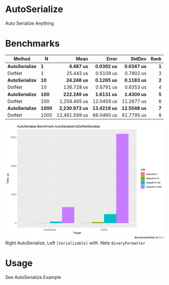 # AutoSerialize
Auto Serialize Anything

# Benchmarks
|        Method |    N |          Mean |      Error |     StdDev | Rank |
|-------------- |----- |--------------:|-----------:|-----------:|-----:|
| **AutoSerialize** |    **1** |      **4.487 us** |  **0.0392 us** |  **0.0347 us** |    **1** |
|        DotNet |    1 |     25.443 us |  0.5109 us |  0.7802 us |    3 |
| **AutoSerialize** |   **10** |     **24.248 us** |  **0.1265 us** |  **0.1183 us** |    **2** |
|        DotNet |   10 |    136.728 us |  0.6791 us |  0.6353 us |    4 |
| **AutoSerialize** |  **100** |    **222.249 us** |  **1.6131 us** |  **1.4300 us** |    **5** |
|        DotNet |  100 |  1,258.465 us | 12.0459 us | 11.2677 us |    6 |
| **AutoSerialize** | **1000** |  **2,230.973 us** | **13.4219 us** | **12.5548 us** |    **7** |
|        DotNet | 1000 | 12,461.599 us | 66.0460 us | 61.7795 us |    8 |


![Benchmark](https://github.com/HurricanKai/AutoSerialize/blob/master/AutoSerialize.Benchmark.AutoSerializeVsDotNetSerialize-barplot.png)
Right AutoSerialize, Left `[Serializable]` with .Nets `BinaryFormatter`

# Usage
See AutoSerialize.Example
